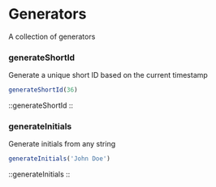# Generators

A collection of generators

### generateShortId

Generate a unique short ID based on the current timestamp

```js [js]
generateShortId(36)
```

::generateShortId
::

### generateInitials

Generate initials from any string

```js [js]
generateInitials('John Doe')
```

::generateInitials
::

